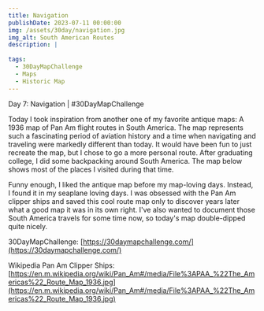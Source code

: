 ```yaml
---
title: Navigation
publishDate: 2023-07-11 00:00:00
img: /assets/30day/navigation.jpg
img_alt: South American Routes
description: |
  
tags:
  - 30DayMapChallenge
  - Maps
  - Historic Map
---
```


Day 7: Navigation | #30DayMapChallenge

Today I took inspiration from another one of my favorite antique maps: A 1936 map of Pan Am flight routes in South America.  The map represents such a fascinating period of aviation history and a time when navigating and traveling were markedly different than today. It would have been fun to just recreate the map, but I chose to go a more personal route.  After graduating college, I did some backpacking around South America.  The map below shows most of the places I visited during that time.  

Funny enough, I liked the antique map before my map-loving days.  Instead, I found it in my seaplane loving days.  I was obsessed with the Pan Am clipper ships and saved this cool route map only to discover years later what a good map it was in its own right.  I've also wanted to document those South America travels for some time now, so today's map double-dipped quite nicely.

30DayMapChallenge:  [https://30daymapchallenge.com/](https://30daymapchallenge.com/)

Wikipedia Pan Am Clipper Ships:  [https://en.m.wikipedia.org/wiki/Pan_Am#/media/File%3APAA_%22The_Americas%22_Route_Map_1936.jpg](https://en.m.wikipedia.org/wiki/Pan_Am#/media/File%3APAA_%22The_Americas%22_Route_Map_1936.jpg)